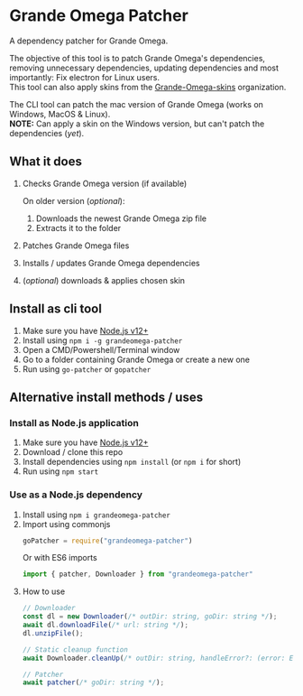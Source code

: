 # Grande Omega Patcher

A dependency patcher for Grande Omega.

The objective of this tool is to patch Grande Omega's dependencies, removing unnecessary dependencies, updating dependencies and most importantly: Fix electron for Linux users.  
This tool can also apply skins from the [Grande-Omega-skins](https://github.com/Grande-Omega-Skins) organization.

The CLI tool can patch the mac version of Grande Omega (works on Windows, MacOS & Linux).  
**NOTE:** Can apply a skin on the Windows version, but can't patch the dependencies (_yet_).

## What it does
1. Checks Grande Omega version (if available)

    On older version (_optional_):
    1. Downloads the newest Grande Omega zip file
    2. Extracts it to the folder
2. Patches Grande Omega files
3. Installs / updates Grande Omega dependencies
4. (_optional_) downloads & applies chosen skin

## Install as cli tool
1. Make sure you have [Node.js v12+](https://nodejs.org/)
2. Install using `npm i -g grandeomega-patcher`
3. Open a CMD/Powershell/Terminal window
4. Go to a folder containing Grande Omega or create a new one
5. Run using `go-patcher` or `gopatcher`

## Alternative install methods / uses

### Install as Node.js application
1. Make sure you have [Node.js v12+](https://nodejs.org/)
2. Download / clone this repo
3. Install dependencies using `npm install` (or `npm i` for short)
4. Run using `npm start`

### Use as a Node.js dependency
1. Install using `npm i grandeomega-patcher`
2. Import using commonjs
    ```js
    goPatcher = require("grandeomega-patcher")
    ```
    Or with ES6 imports
    ```js
    import { patcher, Downloader } from "grandeomega-patcher"
    ```
3.  How to use
    ```js
    // Downloader
    const dl = new Downloader(/* outDir: string, goDir: string */);
    await dl.downloadFile(/* url: string */);
    dl.unzipFile();

    // Static cleanup function
    await Downloader.cleanUp(/* outDir: string, handleError?: (error: Error) => void */);

    // Patcher
    await patcher(/* goDir: string */);
    ```
